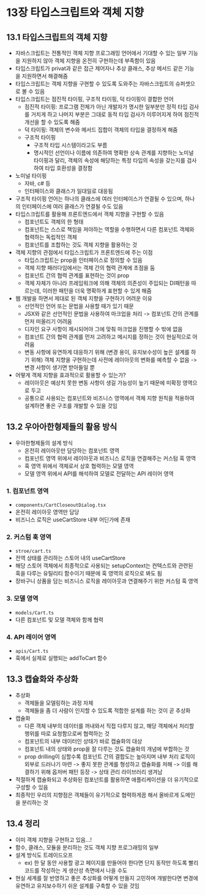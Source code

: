 # 13장 타입스크립트와 객체 지향

## 13.1 타입스크립트의 객체 지향

- 자바스크립트는 전통적인 객체 지향 프로그래밍 언어에서 기대할 수 있는 일부 기능을 지원하지 않아 객체 지향을 온전히 구현하는데 부족함이 있음
- 타입스크립트가 privat과 같은 접근 제어자나 추상 클래스, 추상 메서드 같은 기능을 지원하면서 해결해줌
- 타입스크립트는 객체 지향을 구현할 수 있도록 도와주는 자바스크립트의 슈퍼셋으로 볼 수 있음
- 타입스크립트는 점진적 타이핑, 구조적 타이핑, 덕 타이핑이 결합한 언어
  - 점진적 타이핑: 프로그램 전체가 아닌 개발자가 명시한 일부분만 정적 타입 검사를 거치게 하고 나머지 부분은 그대로 동적 타입 검사가 이루어지게 하여 점진적 개선을 할 수 있도록 해줌
  - 덕 타이핑: 객체의 변수와 메서드 집합이 객체의 타입을 결정하게 해줌
  - 구조적 타이핑
    - 구조적 타입 시스템이라고도 부름
    - 명시적인 선언이나 이름에 의존하여 명확한 상속 관계를 지향하는 노미널 타이핑과 달리, 객체의 속성에 해당하는 특정 타입의 속성을 갖는지를 검사하여 타입 호환성을 결정함
- 노미널 타이핑
  - 자바, c# 등
  - 인터페이스와 클래스가 일대일로 대응됨
- 구조적 타이핑 언어는 하나의 클래스에 여러 인터페이스가 연결될 수 있으며, 하나의 인터페이스에 여러 클래스가 연결될 수도 있음
- 타입스크립트를 활용해 프론트엔드에서 객체 지향을 구현할 수 있음
  - 컴포넌트도 객체의 한 형태
  - 컴포넌트는 스스로 책임을 져야하는 역할을 수행하면서 다른 컴포넌트 객체와 협력하는 독립적인 객체
  - 컴포넌트를 조합하는 것도 객체 지향을 활용하는 것
- 객체 지향의 관점에서 타입스크립트가 프론트엔드에 주는 이점
  - 타입스크립트는 prop을 인터페이스로 정의할 수 있음
  - 객체 지향 패러다임에서는 객체 간의 협력 관계에 초점을 둠
  - 컴포넌트 간의 협력 관계를 표현하는 것이 prop
  - 객체 자체가 아니라 프레임워크에 의해 객체의 의존성이 주입되는 DI패턴을 따르는데, 이러한 패턴을 더욱 명확하게 표현할 수 있게 해줌
- 웹 개발을 하면서 제대로 된 객체 지향을 구현하기 어려운 이유
  - 선언적인 언어 또는 문법을 사용할 때가 있기 때문
  - JSX와 같은 선언적인 문법을 사용하여 마크업을 처리 -> 컴포넌트 간의 관계를 먼저 떠올리기 어려움
  - 디자인 요구 사항이 제시되어야 그에 맞춰 마크업을 진행할 수 밖에 없음
  - 컴포넌트 간의 협력 관계를 먼저 고려하고 메시지를 정하는 것이 현실적으로 어려움
  - 변동 사항에 유연하게 대응하기 위해 (변경 용이, 유지보수성이 높은 설계를 하기 위해) 객체 지향을 구현하는데 사전에 레이아웃의 변화를 예측할 수 없음 -> 변경 사항이 생기면 받아들일 뿐
- 어떻게 객체 지향을 효과적으로 활용할 수 있는가?
  - 레이아웃은 예상치 못한 변동 사항이 생길 가능성이 높기 때문에 미확정 영역으로 두고
  - 공통으로 사용되는 컴포넌트와 비즈니스 영역에서 객체 지향 원칙을 적용하여 설계하면 좋은 구조를 개발할 수 있을 것임

## 13.2 우아아한형제들의 활용 방식

- 우아한형제들의 설계 방식
  - 온전히 레이아웃만 담당하는 컴포넌트 영역
  - 컴포넌트 영역 위에서 레이아웃과 비즈니스 로직을 연결해주는 커스텀 훅 영역
  - 훅 영역 위에서 객체로서 상호 협력하는 모델 영역
  - 모델 영역 위에서 API를 해석하여 모델로 전달하는 API 레이어 영역

### 1. 컴포넌트 영역

- `components/CartCloseoutDialog.tsx`
- 온전히 레이아웃 영역만 담당
- 비즈니스 로직은 useCartStore 내부 어딘가에 존재

### 2. 커스텀 훅 영역

- `stroe/cart.ts`
- 전역 상태를 관리하는 스토어 내의 useCartStore
- 해당 스토어 객체에서 최종적으로 사용되는 setupContext는 컨텍스트와 관련된 훅을 다루는 유틸리티 함수이기 때문에 훅 영역의 로직으로 봐도 됨
- 장바구니 상품을 담는 비즈니스 로직을 레이아웃과 연결해주기 위한 커스텀 훅 영역

### 3. 모델 영역

- `models/Cart.ts`
- 다른 컴포넌트 및 모델 객체와 함께 협력

### 4. API 레이어 영역

- `apis/Cart.ts`
- 훅에서 실제로 실행되는 addToCart 함수

## 13.3 캡슐화와 추상화

- 추상화
  - 객체들을 모델링하는 과정 자체
  - 객체들을 좀 더 사람이 인지할 수 있도록 적합한 설계를 하는 것이 곧 추상화
- 캡슐화
  - 다른 객체 내부의 데이터를 꺼내와서 직접 다루지 않고, 해당 객체에서 처리할 행위를 따로 요청함으로써 협력하는 것
  - 컴포넌트의 내부 데이터인 상태가 바로 캡슐화의 대상
  - 컴포넌트 내의 상태와 prop을 잘 다루는 것도 캡슐화의 개념에 부합하는 것
  - prop drilling이 심할수록 컴포넌트 간의 결합도는 높아지며 내부 처리 로직이 외부로 드러나기 마련 -> 좋지 못한 관계를 형성하고 캡슐화를 저해 -> 이를 해결하기 위해 옵저버 패턴 등장 -> 상태 관리 라이브러리 생겨남
- 적절하게 캡슐화되고 추상화된 컴포넌트를 활용하면 애플리케이션을 더 유기적으로 구성할 수 있음
- 최종적인 우리의 지향점은 객체들이 유기적으로 협력하게끔 해서 올바르게 도메인을 분리하는 것

## 13.4 정리

- 이미 객체 지향을 구현하고 있음...!
- 함수, 클래스, 모듈을 분리하는 것도 객체 지향 프로그래밍의 일부
- 설계 방식도 트레이드오프
  - ex) 한 달 동안 사용할 광고 페이지를 만들어야 한다면 단지 동작만 하도록 빨리 코드를 작성하는 게 생산성 측면에서 나을 수도
- 현실 세계를 잘 반영하고 좋은 추상화를 어떻게 만들지 고민하며 개발한다면 변경에 유연하고 유지보수하기 쉬운 설계를 구축할 수 있을 것임

